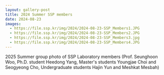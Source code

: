 ```yaml
---
layout: gallery-post
title: 2024 Summer SSP members
date: 2024-08-23
images:
  - https://file.ssp.kr/img/2024/2024-08-23-SSP_Members1.JPG
  - https://file.ssp.kr/img/2024/2024-08-23-SSP_Members2.JPG
  - https://file.ssp.kr/img/2024/2024-08-23-SSP_Members3.jpg
  - https://file.ssp.kr/img/2024/2024-08-23-SSP_Members4.JPG
---
```


2025 Summer group photo of SSP Laboratory members (Prof. Seunghoon Woo, Ph.D. student Heedong Yang, Master's students Youngjae Choi and Seogyeong Cho, Undergraduate students Hajin Yun and Meshkat Mesbah)